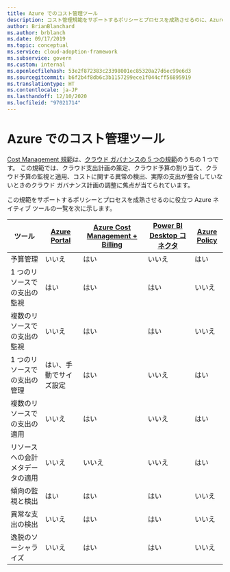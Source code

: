 ```yaml
---
title: Azure でのコスト管理ツール
description: コスト管理規範をサポートするポリシーとプロセスを成熟させるのに、Azure ネイティブ ツールがどのように役立つかをご紹介します。
author: BrianBlanchard
ms.author: brblanch
ms.date: 09/17/2019
ms.topic: conceptual
ms.service: cloud-adoption-framework
ms.subservice: govern
ms.custom: internal
ms.openlocfilehash: 53e2f872383c23398001ec85320a27d6ec99e6d3
ms.sourcegitcommit: b6f2b4f8db6c3b1157299ece1f044cff56895919
ms.translationtype: HT
ms.contentlocale: ja-JP
ms.lasthandoff: 12/10/2020
ms.locfileid: "97021714"
---
```

# <a name="cost-management-tools-in-azure"></a>Azure でのコスト管理ツール

[Cost Management 規範](./index.md)は、[クラウド ガバナンスの 5 つの規範](../governance-disciplines.md)のうちの 1 つです。 この規範では、クラウド支出計画の策定、クラウド予算の割り当て、クラウド予算の監視と適用、コストに関する異常の検出、実際の支出が整合していないときのクラウド ガバナンス計画の調整に焦点が当てられています。

この規範をサポートするポリシーとプロセスを成熟させるのに役立つ Azure ネイティブ ツールの一覧を次に示します。

| ツール | [Azure Portal](https://azure.microsoft.com/features/azure-portal)  | [Azure Cost Management + Billing](/azure/cost-management-billing/cost-management-billing-overview)  | [Power BI Desktop コネクタ](/power-bi/connect-data/desktop-connect-azure-cost-management) | [Azure Policy](/azure/governance/policy/overview) |
|---------|---------|---------|---------|---------|
| 予算管理     | いいえ         | はい         | いいえ         | はい         |
| 1 つのリソースでの支出の監視    | はい         | はい         | はい         | いいえ         |
| 複数のリソースでの支出の監視    | いいえ         | はい        | はい         | いいえ         |
| 1 つのリソースでの支出の管理     | はい、手動でサイズ設定         | はい         | いいえ         | はい         |
| 複数のリソースでの支出の適用    | いいえ         | はい         | いいえ         | はい         |
| リソースへの会計メタデータの適用    | いいえ         | いいえ         | いいえ         | はい         |
| 傾向の監視と検出     | はい          | はい        | はい         | いいえ         |
| 異常な支出の検出     | いいえ         | はい        | はい         | いいえ        |
| 逸脱のソーシャライズ     | いいえ        | はい        | はい        | いいえ        |
